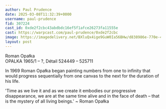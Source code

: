 ```yaml
---
author: Paul Prudence
date: 2025-03-08T11:32:39+0000
username: paul-prudence
fid: 307224
cast_id: 0xde2f2cbc43abdbdc16ef5f1afce26273fa11555e
cast: https://warpcast.com/paul-prudence/0xde2f2cbc
image: https://imagedelivery.net/BXluQx4ige9GuW0Ia56BHw/d838986e-770e-451b-9a94-91eb3886bc00/original
layout: post
---
```

Roman Opałka  
OPALKA 1965/1 – ?, Détail 524449 – 525711  
  
In 1969 Roman Opałka began painting numbers from one to infinity that would progress sequentially from one canvas to the next for the duration of his life.   
  
'Time as we live it and as we create it embodies our progressive disappearance, we are at the same time alive and in the face of death – that is the mystery of all living beings.' ~ Roman Opałka  

<img src='https://imagedelivery.net/BXluQx4ige9GuW0Ia56BHw/d838986e-770e-451b-9a94-91eb3886bc00/original' alt='' referrerpolicy='no-referrer'/>